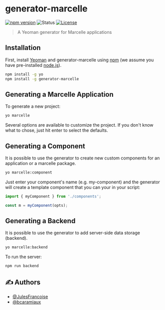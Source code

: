 # generator-marcelle

[![npm version](https://img.shields.io/npm/v/generator-marcelle)](https://www.npmjs.com/package/generator-marcelle)
![Status](https://img.shields.io/badge/status-active-success.svg)
[![License](https://img.shields.io/badge/license-MIT-blue.svg)](/LICENSE)

> A Yeoman generator for Marcelle applications

## Installation

First, install [Yeoman](http://yeoman.io) and generator-marcelle using [npm](https://www.npmjs.com/) (we assume you have pre-installed [node.js](https://nodejs.org/)).

```bash
npm install -g yo
npm install -g generator-marcelle
```

## Generating a Marcelle Application

To generate a new project:

```bash
yo marcelle
```

Several options are available to customize the project. If you don't know what to chose, just hit enter to select the defaults.

## Generating a Component

It is possible to use the generator to create new custom components for an application or a marcelle package.

```bash
yo marcelle:component
```

Just enter your component's name (e.g. my-component) and the generator will create a template component that you can your in your script:

```js
import { myComponent } from './components';

const m = myComponent(opts);
```

## Generating a Backend

It is possible to use the generator to add server-side data storage (backend).

```bash
yo marcelle:backend
```

To run the server:

```bash
npm run backend
```

## ✍️ Authors

- [@JulesFrancoise](https://github.com/JulesFrancoise/)
- [@bcaramiaux](https://github.com/bcaramiaux/)
